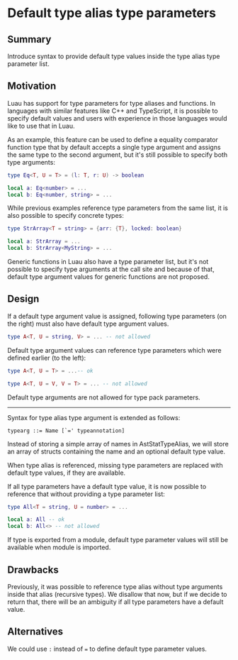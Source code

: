 # Default type alias type parameters

## Summary

Introduce syntax to provide default type values inside the type alias type parameter list.

## Motivation

Luau has support for type parameters for type aliases and functions.
In languages with similar features like C++ and TypeScript, it is possible to specify default values and users with experience in those languages would like to use that in Luau.

As an example, this feature can be used to define a equality comparator function type that by default accepts a single type argument and assigns the same type to the second argument, but it's still possible to specify both type arguments:
```lua
type Eq<T, U = T> = (l: T, r: U) -> boolean

local a: Eq<number> = ...
local b: Eq<number, string> = ...
```

While previous examples reference type parameters from the same list, it is also possible to specify concrete types:
```lua
type StrArray<T = string> = {arr: {T}, locked: boolean}

local a: StrArray = ...
local b: StrArray<MyString> = ...
```

Generic functions in Luau also have a type parameter list, but it's not possible to specify type arguments at the call site and because of that, default type argument values for generic functions are not proposed.

## Design

If a default type argument value is assigned, following type parameters (on the right) must also have default type argument values.
```lua
type A<T, U = string, V> = ... -- not allowed
```

Default type argument values can reference type parameters which were defined earlier (to the left):
```lua
type A<T, U = T> = ...-- ok

type A<T, U = V, V = T> = ... -- not allowed
```

Default type arguments are not allowed for type pack parameters.

---

Syntax for type alias type argument is extended as follows:

```typearg ::= Name [`=' typeannotation]```

Instead of storing a simple array of names in AstStatTypeAlias, we will store an array of structs containing the name and an optional default type value.

When type alias is referenced, missing type parameters are replaced with default type values, if they are available.

If all type parameters have a default type value, it is now possible to reference that without providing a type parameter list:
```lua
type All<T = string, U = number> = ...

local a: All -- ok
local b: All<> -- not allowed
```

If type is exported from a module, default type parameter values will still be available when module is imported.

## Drawbacks

Previously, it was possible to reference type alias without type arguments inside that alias (recursive types).
We disallow that now, but if we decide to return that, there will be an ambiguity if all type parameters have a default value.

## Alternatives

We could use `:` instead of `=` to define default type parameter values.
